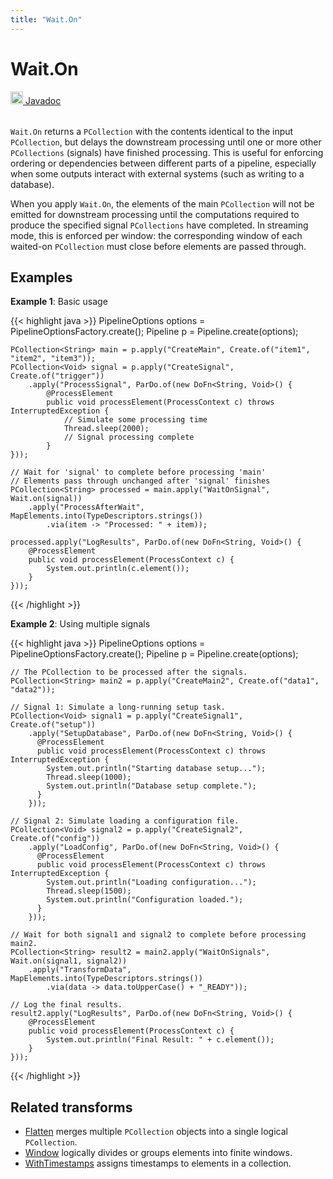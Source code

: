 ```yaml
---
title: "Wait.On"
---
```


<!--
Licensed under the Apache License, Version 2.0 (the "License");
you may not use this file except in compliance with the License.
You may obtain a copy of the License at

http://www.apache.org/licenses/LICENSE-2.0

Unless required by applicable law or agreed to in writing, software
distributed under the License is distributed on an "AS IS" BASIS,
WITHOUT WARRANTIES OR CONDITIONS OF ANY KIND, either express or implied.
See the License for the specific language governing permissions and
limitations under the License.
-->

# Wait.On
<table align="left">
    <a target="_blank" class="button"
        href="https://beam.apache.org/releases/javadoc/current/org/apache/beam/sdk/transforms/Wait.html">
      <img src="/images/logos/sdks/java.png" width="20px" height="20px"
           alt="Javadoc" />
     Javadoc
    </a>
</table>
<br><br>

`Wait.On` returns a `PCollection` with the contents identical to the input `PCollection`, but delays the downstream processing until one or more other `PCollections` (signals) have finished processing. This is useful for enforcing ordering or dependencies between different parts of a pipeline, especially when some outputs interact with external systems (such as writing to a database).

When you apply `Wait.On`, the elements of the main `PCollection` will not be emitted for downstream processing until the computations required to produce the specified signal `PCollections` have completed. In streaming mode, this is enforced per window: the corresponding window of each waited-on `PCollection` must close before elements are passed through.

## Examples
**Example 1**: Basic usage

{{< highlight java >}}
    PipelineOptions options = PipelineOptionsFactory.create();
    Pipeline p = Pipeline.create(options);

    PCollection<String> main = p.apply("CreateMain", Create.of("item1", "item2", "item3"));
    PCollection<Void> signal = p.apply("CreateSignal", Create.of("trigger"))
        .apply("ProcessSignal", ParDo.of(new DoFn<String, Void>() {
            @ProcessElement
            public void processElement(ProcessContext c) throws InterruptedException {
                // Simulate some processing time
                Thread.sleep(2000);
                // Signal processing complete
            }
    }));

    // Wait for 'signal' to complete before processing 'main'
    // Elements pass through unchanged after 'signal' finishes
    PCollection<String> processed = main.apply("WaitOnSignal", Wait.on(signal))
        .apply("ProcessAfterWait", MapElements.into(TypeDescriptors.strings())
            .via(item -> "Processed: " + item));

    processed.apply("LogResults", ParDo.of(new DoFn<String, Void>() {
        @ProcessElement
        public void processElement(ProcessContext c) {
            System.out.println(c.element());
        }
    }));
{{< /highlight >}}

**Example 2**: Using multiple signals

{{< highlight java >}}
    PipelineOptions options = PipelineOptionsFactory.create();
    Pipeline p = Pipeline.create(options);

    // The PCollection to be processed after the signals.
    PCollection<String> main2 = p.apply("CreateMain2", Create.of("data1", "data2"));

    // Signal 1: Simulate a long-running setup task.
    PCollection<Void> signal1 = p.apply("CreateSignal1", Create.of("setup"))
        .apply("SetupDatabase", ParDo.of(new DoFn<String, Void>() {
          @ProcessElement
          public void processElement(ProcessContext c) throws InterruptedException {
            System.out.println("Starting database setup...");
            Thread.sleep(1000);
            System.out.println("Database setup complete.");
          }
        }));

    // Signal 2: Simulate loading a configuration file.
    PCollection<Void> signal2 = p.apply("CreateSignal2", Create.of("config"))
        .apply("LoadConfig", ParDo.of(new DoFn<String, Void>() {
          @ProcessElement
          public void processElement(ProcessContext c) throws InterruptedException {
            System.out.println("Loading configuration...");
            Thread.sleep(1500);
            System.out.println("Configuration loaded.");
          }
        }));

    // Wait for both signal1 and signal2 to complete before processing main2.
    PCollection<String> result2 = main2.apply("WaitOnSignals", Wait.on(signal1, signal2))
        .apply("TransformData", MapElements.into(TypeDescriptors.strings())
            .via(data -> data.toUpperCase() + "_READY"));

    // Log the final results.
    result2.apply("LogResults", ParDo.of(new DoFn<String, Void>() {
        @ProcessElement
        public void processElement(ProcessContext c) {
            System.out.println("Final Result: " + c.element());
        }
    }));
{{< /highlight >}}

## Related transforms
* [Flatten](/documentation/transforms/java/other/flatten) merges multiple `PCollection` objects into a single logical `PCollection`.
* [Window](/documentation/transforms/java/other/window) logically divides or groups elements into finite windows.
* [WithTimestamps](/documentation/transforms/java/elementwise/withtimestamps) assigns timestamps to elements in a collection.

